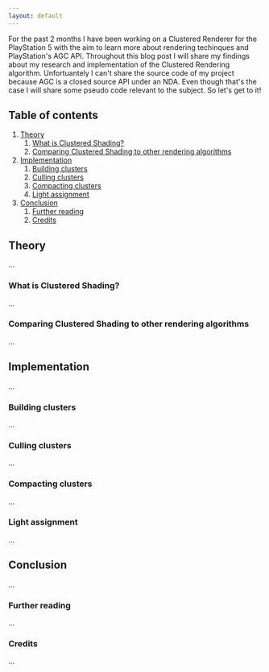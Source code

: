 ```yaml
---
layout: default
---
```


For the past 2 months I have been working on a Clustered Renderer for the PlayStation 5 with the aim to learn more about rendering techinques and PlayStation's AGC API. Throughout this blog post I will share my findings about my research and implementation of the Clustered Rendering algorithm. Unfortuantely I can't share the source code of my project because AGC is a closed source API under an NDA. Even though that's the case I will share some pseudo code relevant to the subject. So let's get to it!

## Table of contents
1. [Theory](#theory)
    1. [What is Clustered Shading?](#theory1)
    2. [Comparing Clustered Shading to other rendering algorithms](#theory2)
2. [Implementation](#implementation)
    1. [Building clusters](#implementation1)
    2. [Culling clusters](#implementation2)
    2. [Compacting clusters](#implementation3)
    4. [Light assignment](#implementation4)
3. [Conclusion](#conclusion)
    1. [Further reading](#conclusion1)
    2. [Credits](#conclusion2)

## Theory <a name="theory"></a>
...

### What is Clustered Shading? <a name="theory1"></a>
...

### Comparing Clustered Shading to other rendering algorithms <a name="theory2"></a>
...


## Implementation <a name="implementation"></a>
...

### Building clusters <a name="implementation1"></a>
...

### Culling clusters <a name="implementation2"></a>
...

### Compacting clusters <a name="implementation3"></a>
...

### Light assignment <a name="implementation4"></a>
...


## Conclusion <a name="conclusion"></a>
...

### Further reading <a name="conclusion1"></a>
...

### Credits <a name="conclusion2"></a>
...